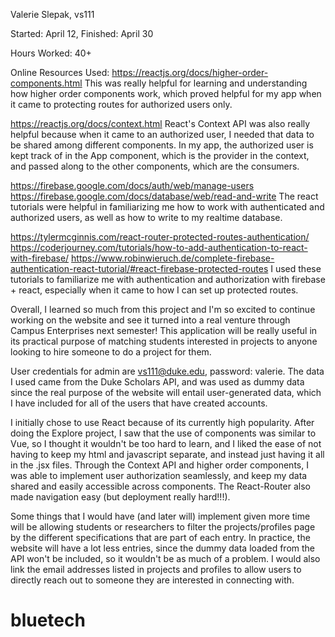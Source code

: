 Valerie Slepak, vs111

Started: April 12, Finished: April 30

Hours Worked: 40+

Online Resources Used:
https://reactjs.org/docs/higher-order-components.html
This was really helpful for learning and understanding how higher order components work, which proved helpful for my app when it came to protecting routes for authorized users only.

https://reactjs.org/docs/context.html
React's Context API was also really helpful because when it came to an authorized user, I needed that data to be shared among different components. In my app, the authorized user is kept track of in the App component, which is the provider in the context, and passed along to the other components, which are the consumers.

https://firebase.google.com/docs/auth/web/manage-users
https://firebase.google.com/docs/database/web/read-and-write
The react tutorials were helpful in familiarizing me how to work with authenticated and authorized users, as well as how to write to my realtime database.

https://tylermcginnis.com/react-router-protected-routes-authentication/
https://coderjourney.com/tutorials/how-to-add-authentication-to-react-with-firebase/
https://www.robinwieruch.de/complete-firebase-authentication-react-tutorial/#react-firebase-protected-routes 
I used these tutorials to familiarize me with authentication and authorization with firebase + react, especially when it came to how I can set up protected routes.

Overall, I learned so much from this project and I'm so excited to continue working on the website and see it turned into a real venture through Campus Enterprises next semester! This application will be really useful in its practical purpose of matching students interested in projects to anyone looking to hire someone to do a project for them. 

User credentials for admin are vs111@duke.edu, password: valerie. The data I used came from the Duke Scholars API, and was used as dummy data since the real purpose of the website will entail user-generated data, which I have included for all of the users that have created accounts.

I initially chose to use React because of its currently high popularity. After doing the Explore project, I saw that the use of components was similar to Vue, so I thought it wouldn't be too hard to learn, and I liked the ease of not having to keep my html and javascript separate, and instead just having it all in the .jsx files. Through the Context API and higher order components, I was able to implement user authorization seamlessly, and keep my data shared and easily accessible across components. The React-Router also made navigation easy (but deployment really hard!!!).

Some things that I would have (and later will) implement given more time will be allowing students or researchers to filter the projects/profiles page by the different specifications that are part of each entry. In practice, the website will have a lot less entries, since the dummy data loaded from the API won't be included, so it wouldn't be as much of a problem. I would also link the email addresses listed in projects and profiles to allow users to directly reach out to someone they are interested in connecting with. 
# bluetech
